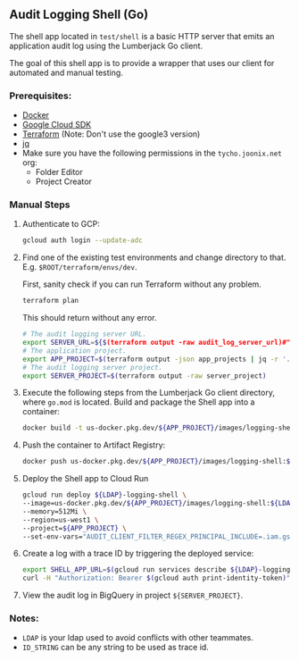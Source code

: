 ## Audit Logging Shell (Go)

The shell app located in `test/shell` is a basic HTTP server that emits an
application audit log using the Lumberjack Go client.

The goal of this shell app is to provide a wrapper that uses our client for
automated and manual testing.

### Prerequisites:

-   [Docker](https://docs.docker.com/get-docker/)
-   [Google Cloud SDK](https://cloud.google.com/sdk/docs/install)
-   [Terraform](https://learn.hashicorp.com/tutorials/terraform/install-cli)
    (Note: Don't use the google3 version)
-   [jq](https://stedolan.github.io/jq/)
-   Make sure you have the following permissions in the `tycho.joonix.net` org:
    -   Folder Editor
    -   Project Creator

### Manual Steps

1.  Authenticate to GCP:

    ```sh
    gcloud auth login --update-adc
    ```

1.  Find one of the existing test environments and change directory to that.
    E.g. `$ROOT/terraform/envs/dev`.

    First, sanity check if you can run Terraform without any problem.

    ```sh
    terraform plan
    ```

    This should return without any error.

    ```sh
    # The audit logging server URL.
    export SERVER_URL=${$(terraform output -raw audit_log_server_url)#"https://"}:443
    # The application project.
    export APP_PROJECT=$(terraform output -json app_projects | jq -r '.[0]')
    # The audit logging server project.
    export SERVER_PROJECT=$(terraform output -raw server_project)
    ```

1.  Execute the following steps from the Lumberjack Go client directory, where
    `go.mod` is located. Build and package the Shell app into a container:

    ```sh
    docker build -t us-docker.pkg.dev/${APP_PROJECT}/images/logging-shell:${LDAP} -f test/shell/Dockerfile .
    ```

1.  Push the container to Artifact Registry:

    ```sh
    docker push us-docker.pkg.dev/${APP_PROJECT}/images/logging-shell:${LDAP}
    ```

1.  Deploy the Shell app to Cloud Run

    ```sh
    gcloud run deploy ${LDAP}-logging-shell \
    --image=us-docker.pkg.dev/${APP_PROJECT}/images/logging-shell:${LDAP} \
    --memory=512Mi \
    --region=us-west1 \
    --project=${APP_PROJECT} \
    --set-env-vars="AUDIT_CLIENT_FILTER_REGEX_PRINCIPAL_INCLUDE=.iam.gserviceaccount.com$,AUDIT_CLIENT_BACKEND_REMOTE_ADDRESS=${SERVER_URL}"
    ```

1.  Create a log with a trace ID by triggering the deployed service:

    ```sh
    export SHELL_APP_URL=$(gcloud run services describe ${LDAP}-logging-shell --platform managed --region us-west1 --format 'value(status.url)')
    curl -H "Authorization: Bearer $(gcloud auth print-identity-token)" ${SHELL_APP_URL}/?trace_id=${ID_STRING}
    ```

1.  View the audit log in BigQuery in project `${SERVER_PROJECT}`.

### Notes:

-   `LDAP` is your ldap used to avoid conflicts with other teammates.
-   `ID_STRING` can be any string to be used as trace id.
